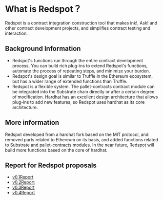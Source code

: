 # What is Redspot？

Redspot is a contract integration construction tool that makes ink!, Ask! and other contract development projects, and simplifies contract testing and interaction.

## Background Information

* Redspot's functions run through the entire contract development process. You can build rich plug-ins to extend Redspot's functions, automate the process of repeating steps, and minimize your burden.
* Redspot's design goal is similar to Truffle in the Ethereum ecosystem, but has a wider range of extended functions than Truffle.
* Redspot is a flexible system. The pallet-contracts contract module can be integrated into the Substrate chain directly or after a certain degree of modification. [Hardhat ](https://github.com/nomiclabs/hardhat) has an excellent design architecture that allows plug-ins to add new features, so Redspot uses hardhat as its core architecture.
## More information

Redspot developed from a hardhat fork based on the MIT protocol, and removed parts related to Ethereum on its basis, and added functions related to Substrate and pallet-contracts modules. In the near future, Redspot will build more functions based on the core of hardhat.

## Report for Redspot proposals

- [v0.1Report](./reports/v0.2Report.md)
- [v0.2Report](./reports/v0.2Report.md)
- [v0.3Report](./reports/v0.3Report.md)
- [v0.4Report](./reports/v0.4Report.md)

